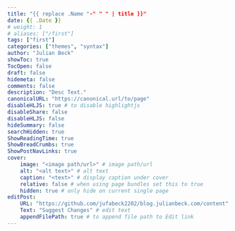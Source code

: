 ```yaml
---
title: "{{ replace .Name "-" " " | title }}"
date: {{ .Date }}
# weight: 1
# aliases: ["/first"]
tags: ["first"]
categories: ["themes", "syntax"]
author: "Julian Beck"
showToc: true
TocOpen: false
draft: false
hidemeta: false
comments: false
description: "Desc Text."
canonicalURL: "https://canonical.url/to/page"
disableHLJS: true # to disable highlightjs
disableShare: false
disableHLJS: false
hideSummary: false
searchHidden: true
ShowReadingTime: true
ShowBreadCrumbs: true
ShowPostNavLinks: true
cover:
    image: "<image path/url>" # image path/url
    alt: "<alt text>" # alt text
    caption: "<text>" # display caption under cover
    relative: false # when using page bundles set this to true
    hidden: true # only hide on current single page
editPost:
    URL: "https://github.com/jufabeck2202/blog.julianbeck.com/content"
    Text: "Suggest Changes" # edit text
    appendFilePath: true # to append file path to Edit link
---
```


